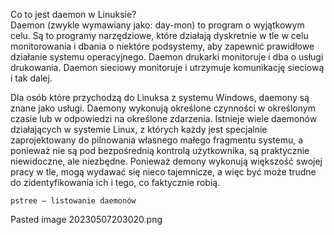 Co to jest daemon w Linuksie?  
Daemon (zwykle wymawiany jako: day-mon) to program o wyjątkowym celu. Są to programy narzędziowe, które działają dyskretnie w tle w celu monitorowania i dbania o niektóre podsystemy, aby zapewnić prawidłowe działanie systemu operacyjnego. Daemon drukarki monitoruje i dba o usługi drukowania. Daemon sieciowy monitoruje i utrzymuje komunikację sieciową i tak dalej.

Dla osób które przychodzą do Linuksa z systemu Windows, daemony są znane jako usługi. Daemony wykonują określone czynności w określonym czasie lub w odpowiedzi na określone zdarzenia. Istnieje wiele daemonów działających w systemie Linux, z których każdy jest specjalnie zaprojektowany do pilnowania własnego małego fragmentu systemu, a ponieważ nie są pod bezpośrednią kontrolą użytkownika, są praktycznie niewidoczne, ale niezbędne. Ponieważ demony wykonują większość swojej pracy w tle, mogą wydawać się nieco tajemnicze, a więc być może trudne do zidentyfikowania ich i tego, co faktycznie robią.

```
pstree – listowanie daemonów
```

Pasted image 20230507203020.png

